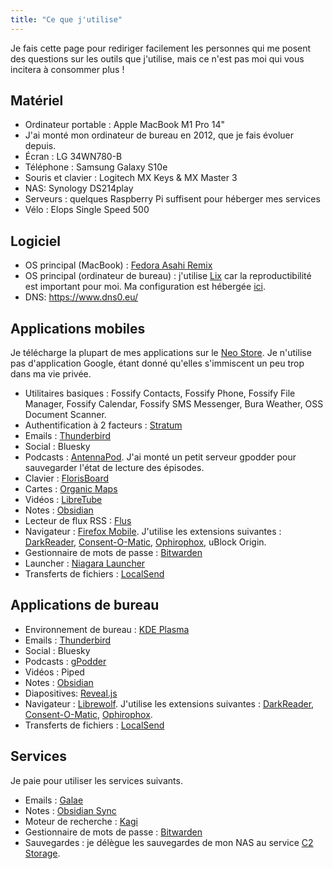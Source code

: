 ```yaml
---
title: "Ce que j'utilise"
---
```


Je fais cette page pour rediriger facilement les personnes qui me posent des questions sur les outils que j'utilise, mais ce n'est pas moi qui vous incitera à consommer plus !

## Matériel

- Ordinateur portable : Apple MacBook M1 Pro 14"
- J'ai monté mon ordinateur de bureau en 2012, que je fais évoluer depuis.
- Écran : LG 34WN780-B
- Téléphone : Samsung Galaxy S10e
- Souris et clavier : Logitech MX Keys & MX Master 3
- NAS: Synology DS214play
- Serveurs : quelques Raspberry Pi suffisent pour héberger mes services
- Vélo : Elops Single Speed 500

## Logiciel

- OS principal (MacBook) : [Fedora Asahi Remix](https://asahilinux.org/fedora/)
- OS principal (ordinateur de bureau) : j'utilise [Lix](https://lix.systems/) car la reproductibilité est important pour moi. Ma configuration est hébergée [ici](https://github.com/thomas-bouvier/dotfiles).
- DNS: https://www.dns0.eu/

## Applications mobiles

Je télécharge la plupart de mes applications sur le [Neo Store](https://f-droid.org/packages/com.machiav3lli.fdroid/). Je n'utilise pas d'application Google, étant donné qu'elles s'immiscent un peu trop dans ma vie privée.

- Utilitaires basiques : Fossify Contacts, Fossify Phone, Fossify File Manager, Fossify Calendar, Fossify SMS Messenger, Bura Weather, OSS Document Scanner.
- Authentification à 2 facteurs : [Stratum](https://stratumauth.com/)
- Emails : [Thunderbird](https://www.thunderbird.net/fr/mobile/)
- Social : Bluesky
- Podcasts : [AntennaPod](https://antennapod.org/). J'ai monté un petit serveur gpodder pour sauvegarder l'état de lecture des épisodes.
- Clavier : [FlorisBoard](https://florisboard.org/)
- Cartes : [Organic Maps](https://organicmaps.app/)
- Vidéos : [LibreTube](https://libretube.dev/)
- Notes : [Obsidian](https://obsidian.md/)
- Lecteur de flux RSS : [Flus](https://flus.fr/)
- Navigateur : [Firefox Mobile](https://www.mozilla.org/fr/firefox/browsers/mobile/). J'utilise les extensions suivantes : [DarkReader](https://darkreader.org/), [Consent-O-Matic](https://consentomatic.au.dk/), [Ophirophox](https://ophirofox.ophir.dev/), uBlock Origin.
- Gestionnaire de mots de passe : [Bitwarden](https://bitwarden.com/)
- Launcher : [Niagara Launcher](https://niagaralauncher.app/)
- Transferts de fichiers : [LocalSend](https://localsend.org/)

## Applications de bureau

- Environnement de bureau : [KDE Plasma](https://kde.org/plasma-desktop/)
- Emails : [Thunderbird](https://www.thunderbird.net/fr/desktop/)
- Social : Bluesky
- Podcasts : [gPodder](https://gpodder.github.io/)
- Vidéos : Piped
- Notes : [Obsidian](https://obsidian.md/)
- Diapositives: [Reveal.js](https://revealjs.com/)
- Navigateur : [Librewolf](https://librewolf.net/). J'utilise les extensions suivantes : [DarkReader](https://darkreader.org/), [Consent-O-Matic](https://consentomatic.au.dk/), [Ophirophox](https://ophirofox.ophir.dev/).
- Transferts de fichiers : [LocalSend](https://localsend.org/)

## Services

Je paie pour utiliser les services suivants.

- Emails : [Galae](https://www.galae.net/en/)
- Notes : [Obsidian Sync](https://obsidian.md/sync)
- Moteur de recherche : [Kagi](https://kagi.com/settings?p=billing_plan)
- Gestionnaire de mots de passe : [Bitwarden](https://bitwarden.com/)
- Sauvegardes : je délègue les sauvegardes de mon NAS au service [C2 Storage](https://c2.synology.com/en-global/storage/overview).
